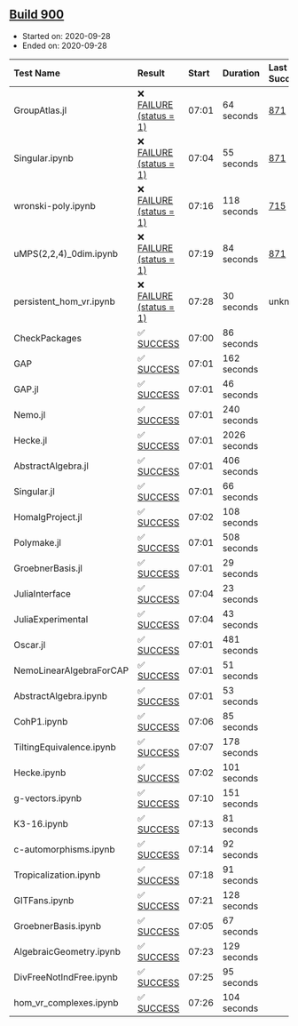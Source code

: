 ## [Build 900](https://oscarci.mathematik.uni-kl.de/job/oscar-stable/900/)

* Started on: 2020-09-28
* Ended on: 2020-09-28

| Test Name    | Result | Start | Duration | Last Success | First Failure |
|:-------------|:-------|:------|:---------|:-------------|:--------------|
| GroupAtlas.jl | ❌ [FAILURE (status = 1)](https://oscarci.mathematik.uni-kl.de/job/oscar-stable/900/artifact/logs/build-900/GroupAtlas.jl.log) | 07:01 | 64 seconds | [871](https://oscarci.mathematik.uni-kl.de/job/oscar-stable/871/) | [872](https://oscarci.mathematik.uni-kl.de/job/oscar-stable/872/) |
| Singular.ipynb | ❌ [FAILURE (status = 1)](https://oscarci.mathematik.uni-kl.de/job/oscar-stable/900/artifact/logs/build-900/Singular.ipynb.log) | 07:04 | 55 seconds | [871](https://oscarci.mathematik.uni-kl.de/job/oscar-stable/871/) | [872](https://oscarci.mathematik.uni-kl.de/job/oscar-stable/872/) |
| wronski-poly.ipynb | ❌ [FAILURE (status = 1)](https://oscarci.mathematik.uni-kl.de/job/oscar-stable/900/artifact/logs/build-900/wronski-poly.ipynb.log) | 07:16 | 118 seconds | [715](https://oscarci.mathematik.uni-kl.de/job/oscar-stable/715/) | [716](https://oscarci.mathematik.uni-kl.de/job/oscar-stable/716/) |
| uMPS(2,2,4)_0dim.ipynb | ❌ [FAILURE (status = 1)](https://oscarci.mathematik.uni-kl.de/job/oscar-stable/900/artifact/logs/build-900/uMPS-2-2-4-_0dim.ipynb.log) | 07:19 | 84 seconds | [871](https://oscarci.mathematik.uni-kl.de/job/oscar-stable/871/) | [872](https://oscarci.mathematik.uni-kl.de/job/oscar-stable/872/) |
| persistent_hom_vr.ipynb | ❌ [FAILURE (status = 1)](https://oscarci.mathematik.uni-kl.de/job/oscar-stable/900/artifact/logs/build-900/persistent_hom_vr.ipynb.log) | 07:28 | 30 seconds | unknown | unknown |
| CheckPackages | ✅ [SUCCESS](https://oscarci.mathematik.uni-kl.de/job/oscar-stable/900/artifact/logs/build-900/CheckPackages.log) | 07:00 | 86 seconds |  |  |
| GAP | ✅ [SUCCESS](https://oscarci.mathematik.uni-kl.de/job/oscar-stable/900/artifact/logs/build-900/GAP.log) | 07:01 | 162 seconds |  |  |
| GAP.jl | ✅ [SUCCESS](https://oscarci.mathematik.uni-kl.de/job/oscar-stable/900/artifact/logs/build-900/GAP.jl.log) | 07:01 | 46 seconds |  |  |
| Nemo.jl | ✅ [SUCCESS](https://oscarci.mathematik.uni-kl.de/job/oscar-stable/900/artifact/logs/build-900/Nemo.jl.log) | 07:01 | 240 seconds |  |  |
| Hecke.jl | ✅ [SUCCESS](https://oscarci.mathematik.uni-kl.de/job/oscar-stable/900/artifact/logs/build-900/Hecke.jl.log) | 07:01 | 2026 seconds |  |  |
| AbstractAlgebra.jl | ✅ [SUCCESS](https://oscarci.mathematik.uni-kl.de/job/oscar-stable/900/artifact/logs/build-900/AbstractAlgebra.jl.log) | 07:01 | 406 seconds |  |  |
| Singular.jl | ✅ [SUCCESS](https://oscarci.mathematik.uni-kl.de/job/oscar-stable/900/artifact/logs/build-900/Singular.jl.log) | 07:01 | 66 seconds |  |  |
| HomalgProject.jl | ✅ [SUCCESS](https://oscarci.mathematik.uni-kl.de/job/oscar-stable/900/artifact/logs/build-900/HomalgProject.jl.log) | 07:02 | 108 seconds |  |  |
| Polymake.jl | ✅ [SUCCESS](https://oscarci.mathematik.uni-kl.de/job/oscar-stable/900/artifact/logs/build-900/Polymake.jl.log) | 07:01 | 508 seconds |  |  |
| GroebnerBasis.jl | ✅ [SUCCESS](https://oscarci.mathematik.uni-kl.de/job/oscar-stable/900/artifact/logs/build-900/GroebnerBasis.jl.log) | 07:01 | 29 seconds |  |  |
| JuliaInterface | ✅ [SUCCESS](https://oscarci.mathematik.uni-kl.de/job/oscar-stable/900/artifact/logs/build-900/JuliaInterface.log) | 07:04 | 23 seconds |  |  |
| JuliaExperimental | ✅ [SUCCESS](https://oscarci.mathematik.uni-kl.de/job/oscar-stable/900/artifact/logs/build-900/JuliaExperimental.log) | 07:04 | 43 seconds |  |  |
| Oscar.jl | ✅ [SUCCESS](https://oscarci.mathematik.uni-kl.de/job/oscar-stable/900/artifact/logs/build-900/Oscar.jl.log) | 07:01 | 481 seconds |  |  |
| NemoLinearAlgebraForCAP | ✅ [SUCCESS](https://oscarci.mathematik.uni-kl.de/job/oscar-stable/900/artifact/logs/build-900/NemoLinearAlgebraForCAP.log) | 07:01 | 51 seconds |  |  |
| AbstractAlgebra.ipynb | ✅ [SUCCESS](https://oscarci.mathematik.uni-kl.de/job/oscar-stable/900/artifact/logs/build-900/AbstractAlgebra.ipynb.log) | 07:01 | 53 seconds |  |  |
| CohP1.ipynb | ✅ [SUCCESS](https://oscarci.mathematik.uni-kl.de/job/oscar-stable/900/artifact/logs/build-900/CohP1.ipynb.log) | 07:06 | 85 seconds |  |  |
| TiltingEquivalence.ipynb | ✅ [SUCCESS](https://oscarci.mathematik.uni-kl.de/job/oscar-stable/900/artifact/logs/build-900/TiltingEquivalence.ipynb.log) | 07:07 | 178 seconds |  |  |
| Hecke.ipynb | ✅ [SUCCESS](https://oscarci.mathematik.uni-kl.de/job/oscar-stable/900/artifact/logs/build-900/Hecke.ipynb.log) | 07:02 | 101 seconds |  |  |
| g-vectors.ipynb | ✅ [SUCCESS](https://oscarci.mathematik.uni-kl.de/job/oscar-stable/900/artifact/logs/build-900/g-vectors.ipynb.log) | 07:10 | 151 seconds |  |  |
| K3-16.ipynb | ✅ [SUCCESS](https://oscarci.mathematik.uni-kl.de/job/oscar-stable/900/artifact/logs/build-900/K3-16.ipynb.log) | 07:13 | 81 seconds |  |  |
| c-automorphisms.ipynb | ✅ [SUCCESS](https://oscarci.mathematik.uni-kl.de/job/oscar-stable/900/artifact/logs/build-900/c-automorphisms.ipynb.log) | 07:14 | 92 seconds |  |  |
| Tropicalization.ipynb | ✅ [SUCCESS](https://oscarci.mathematik.uni-kl.de/job/oscar-stable/900/artifact/logs/build-900/Tropicalization.ipynb.log) | 07:18 | 91 seconds |  |  |
| GITFans.ipynb | ✅ [SUCCESS](https://oscarci.mathematik.uni-kl.de/job/oscar-stable/900/artifact/logs/build-900/GITFans.ipynb.log) | 07:21 | 128 seconds |  |  |
| GroebnerBasis.ipynb | ✅ [SUCCESS](https://oscarci.mathematik.uni-kl.de/job/oscar-stable/900/artifact/logs/build-900/GroebnerBasis.ipynb.log) | 07:05 | 67 seconds |  |  |
| AlgebraicGeometry.ipynb | ✅ [SUCCESS](https://oscarci.mathematik.uni-kl.de/job/oscar-stable/900/artifact/logs/build-900/AlgebraicGeometry.ipynb.log) | 07:23 | 129 seconds |  |  |
| DivFreeNotIndFree.ipynb | ✅ [SUCCESS](https://oscarci.mathematik.uni-kl.de/job/oscar-stable/900/artifact/logs/build-900/DivFreeNotIndFree.ipynb.log) | 07:25 | 95 seconds |  |  |
| hom_vr_complexes.ipynb | ✅ [SUCCESS](https://oscarci.mathematik.uni-kl.de/job/oscar-stable/900/artifact/logs/build-900/hom_vr_complexes.ipynb.log) | 07:26 | 104 seconds |  |  |
